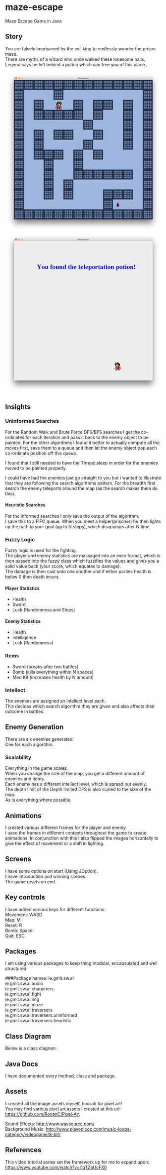 # maze-escape
Maze Escape Game in Java

## Story
You are falsely imprisoned by the evil king to endlessly wander the prison maze.  
There are myths of a wizard who once walked these lonesome halls.  
Legend says he left behind a potion which can free you of this place.  

![maze](https://github.com/RonanC/maze-escape/blob/master/screen-shots/maze.png "maze")
![win](https://github.com/RonanC/maze-escape/blob/master/screen-shots/win.png "win")

## Insights
### Uninformed Searches
For the Random Walk and Brute Force DFS/BFS searches I get the co-ordinates for each iteration and pass it back to the enemy object to be painted.
For the other algorithms I found it better to actually compute all the moves first, save them to a queue and then let the enemy object pop each co-ordinate position off this queue.

I found that I still needed to have the Thread.sleep in order for the enemies moved to be painted properly.

I could have had the enemies just go straight to you but I wanted to illustrate that they are following the search algorithms pattern.
For the breadth first search the enemy teleports around the map (as the search makes them do this).

#### Heuristic Searches
For the informed searches I only save the output of the algorithm.  
I save this to a FIFO queue.
When you meet a helper(prisoner) he then lights up the path to your goal (up to N steps), which disappears after N time. 

### Fuzzy Logic
Fuzzy logic is used for the fighting.  
The player and enemy statistics are massaged into an even format, which is then passed into the fuzzy class which fuzzifies the values and gives you a solid value back (your score, which equates to damage).  
The damage is then cast onto one another and if either parties health is below 0 then death incurs.  

#### Player Statistics
- Health
- Sword
- Luck (Randomness and Steps)

#### Enemy Statistics
- Health
- Intelligence
- Luck (Randomness)

### Items
- Sword (breaks after two battles)
- Bomb (kills everything within N spaces)
- Med Kit (increases health by N amount)

### Intellect
The enemies are assigned an intellect level each.  
This decides which search algorithm they are given and also affects their outcome in battles.

## Enemy Generation
There are six enemies generated.  
One for each algorithm.

### Scalability
Everything in the game scales.  
When you change the size of the map, you get a different amount of enemies and items.  
Each enemy has a different intellect level, which is spread out evenly.  
The depth limit of the Depth limited DFS is also scaled to the size of the map.  
As is everything where possible.

## Animations
I created various different frames for the player and enemy.  
I used the frames in different contexts throughout the game to create animations.
In conjunction with this I also flipped the images horizontally to give the effect of movement or a shift in lighting.

## Screens
I have some options on start (Using JOption).  
I have introduction and winning scenes.  
The game resets on end.  

## Key controls
I have added various keys for different functions:  
Movement: WASD  
Map: M  
Reset: R  
Bomb: Space  
Quit: ESC  

## Packages
I am using various packages to keep thing modular, encapsulated and well structured.

###Package names:
ie.gmit.sw.ai  
ie.gmit.sw.ai.audio  
ie.gmit.sw.ai.characters  
ie.gmit.sw.ai.fight  
ie.gmit.sw.ai.img  
ie.gmit.sw.ai.maze  
ie.gmit.sw.ai.traversers  
ie.gmit.sw.ai.traversers.uninformed  
ie.gmit.sw.ai.traversers.heuristic  


## Class Diagram
Below is a class diagram:

## Java Docs
I have documented every method, class and package.

## Assets
I created all the image assets myself, hoorah for pixel art!  
You may find various pixel art assets I created at this url:  
https://github.com/RonanC/Pixel-Art  

Sound Effects: http://www.wavsource.com/  
Background Music:
http://www.playonloop.com/music-loops-category/videogame/8-bit/

## References
This video tutorial series set the framework up for me to expand upon:  
https://www.youtube.com/watch?v=I1qTZaUcFX0
